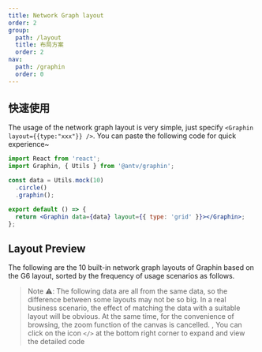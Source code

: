 ```yaml
---
title: Network Graph layout
order: 2
group:
  path: /layout
  title: 布局方案
  order: 2
nav:
  path: /graphin
  order: 0
---
```


## 快速使用

The usage of the network graph layout is very simple, just specify `<Graphin layout={{type:"xxx"}} />`. You can paste the following code for quick experience~

```jsx | pure
import React from 'react';
import Graphin, { Utils } from '@antv/graphin';

const data = Utils.mock(10)
  .circle()
  .graphin();

export default () => {
  return <Graphin data={data} layout={{ type: 'grid' }}></Graphin>;
};
```

## Layout Preview

The following are the 10 built-in network graph layouts of Graphin based on the G6 layout, sorted by the frequency of usage scenarios as follows.

> Note ⚠️: The following data are all from the same data, so the difference between some layouts may not be so big. In a real business scenario, the effect of matching the data with a suitable layout will be obvious. At the same time, for the convenience of browsing, the zoom function of the canvas is cancelled. , You can click on the icon `</>` at the bottom right corner to expand and view the detailed code

<code src='./index.tsx'>
